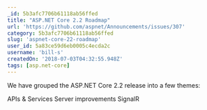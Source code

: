 ```yaml
---
_id: 5b3afc7706b61118ab56ffed
title: "ASP.NET Core 2.2 Roadmap"
url: 'https://github.com/aspnet/Announcements/issues/307'
category: 5b3afc7706b61118ab56ffed
slug: 'aspnet-core-22-roadmap'
user_id: 5a83ce59d6eb0005c4ecda2c
username: 'bill-s'
createdOn: '2018-07-03T04:32:55.948Z'
tags: [asp.net-core]
---
```


We have grouped the ASP.NET Core 2.2 release into a few themes:

APIs & Services
Server improvements
SignalR

